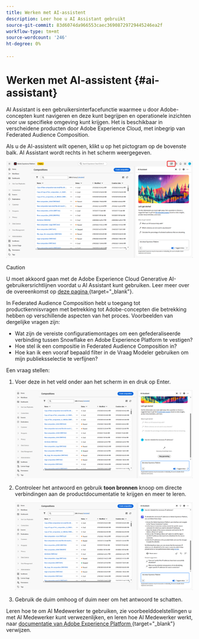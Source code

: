 ```yaml
---
title: Werken met AI-assistent
description: Leer hoe u AI Assistant gebruikt
source-git-commit: 83d6074da966553caec36908729729445246ea2f
workflow-type: tm+mt
source-wordcount: '246'
ht-degree: 0%

---
```


# Werken met AI-assistent {#ai-assistant}

AI Assistant is een gebruikersinterfacefunctie waarmee u door Adobe-concepten kunt navigeren en deze kunt begrijpen en operationele inzichten voor uw specifieke omgeving kunt krijgen. Het is beschikbaar in verscheidene producten door Adobe Experience Cloud, met inbegrip van Federated Audience Composition.

Als u de AI-assistent wilt openen, klikt u op het pictogram op de bovenste balk. AI Assistant wordt rechts in het scherm weergegeven.

![](assets/do-not-localize/ai-assistant-open.png)


>[!CAUTION]
>
>U moet akkoord gaan met de Adobe Experience Cloud Generative AI-gebruikersrichtlijnen voordat u AI Assistant kunt gebruiken. Leer meer over de overeenkomst op [ deze pagina ](https://experienceleague.adobe.com/en/docs/experience-platform/ai-assistant/home){target="_blank"}.

In Federated Audience Composition hebt u toegang tot productkennisvragen met betrekking tot Adobe-concepten die betrekking hebben op verschillende aspecten van het proces. Voorbeelden van dergelijke vragen zijn:

* Wat zijn de vereiste configuratiemontages om een gefederaliseerde verbinding tussen Snowflake en Adobe Experience Platform te vestigen?
* Hoe stel ik een compositie in Federated Audience Composition in?
* Hoe kan ik een vooraf bepaald filter in de Vraag Modeler gebruiken om mijn publieksselectie te verfijnen?

Een vraag stellen:

1. Voer deze in het veld onder aan het scherm in en druk op Enter.

   ![](assets/do-not-localize/ai-assistant-ask.png)

1. Controleer het antwoord en gebruik **toon bronnen** knoop om directe verbindingen aan de productdocumentatie te krijgen en meer te leren.

   ![](assets/do-not-localize/ai-assistant-answer.png)

1. Gebruik de duim omhoog of duim neer om het antwoord te schatten.

Leren hoe te om AI Medewerker te gebruiken, zie voorbeelddoelstellingen u met AI Medewerker kunt verwezenlijken, en leren hoe AI Medewerker werkt, naar [ documentatie van Adobe Experience Platform ](https://experienceleague.adobe.com/en/docs/experience-platform/ai-assistant/home){target="_blank"} verwijzen.

